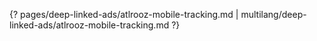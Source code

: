 {? pages/deep-linked-ads/atlrooz-mobile-tracking.md | multilang/deep-linked-ads/atlrooz-mobile-tracking.md ?}
